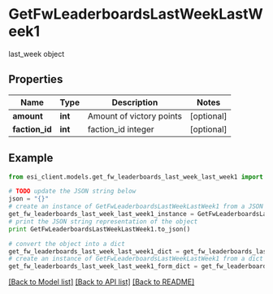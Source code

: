 # GetFwLeaderboardsLastWeekLastWeek1

last_week object

## Properties

Name | Type | Description | Notes
------------ | ------------- | ------------- | -------------
**amount** | **int** | Amount of victory points | [optional] 
**faction_id** | **int** | faction_id integer | [optional] 

## Example

```python
from esi_client.models.get_fw_leaderboards_last_week_last_week1 import GetFwLeaderboardsLastWeekLastWeek1

# TODO update the JSON string below
json = "{}"
# create an instance of GetFwLeaderboardsLastWeekLastWeek1 from a JSON string
get_fw_leaderboards_last_week_last_week1_instance = GetFwLeaderboardsLastWeekLastWeek1.from_json(json)
# print the JSON string representation of the object
print GetFwLeaderboardsLastWeekLastWeek1.to_json()

# convert the object into a dict
get_fw_leaderboards_last_week_last_week1_dict = get_fw_leaderboards_last_week_last_week1_instance.to_dict()
# create an instance of GetFwLeaderboardsLastWeekLastWeek1 from a dict
get_fw_leaderboards_last_week_last_week1_form_dict = get_fw_leaderboards_last_week_last_week1.from_dict(get_fw_leaderboards_last_week_last_week1_dict)
```
[[Back to Model list]](../README.md#documentation-for-models) [[Back to API list]](../README.md#documentation-for-api-endpoints) [[Back to README]](../README.md)


